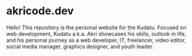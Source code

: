 # akricode.dev
Hello! This repository is the personal website for the Kudatu. Focused on web development, Kudatu a.k.a. Akri showcases his skills, outlook in life, and his personal journey as a web developer, IT, freelancer, video editor, social media manager, graphics designer, and youth leader.